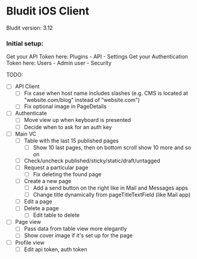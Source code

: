 #  Bludit iOS Client

Bludit version: 3.12

### Initial setup:
Get your API Token here:
Plugins - API - Settings
Get your Authentication Token here:
Users - Admin user - Security

TODO:
- [ ] API Client
    - [ ] Fix case when host name includes slashes (e.g. CMS is located at "website.com/blog" instead of "website.com")
    - [ ] Fix optional image in PageDetails
- [ ] Authenticate
    - [ ] Move view up when keyboard is presented
    - [ ] Decide when to ask for an auth key
- [ ] Main VC
    - [ ] Table with the last 15 published pages
        - [ ] Show 10 last pages, then on bottom scroll show 10 more and so on
    - [ ] Check/uncheck published/sticky/static/draft/untagged
    - [ ] Request a particular page
        - [ ] Fix deleting the found page
    - [ ] Create a new page
        - [ ] Add a send button on the right like in Mail and Messages apps
        - [ ] Change title dynamically from pageTitleTextField (like Mail app)
    - [ ] Edit a page
    - [ ] Delete a page
        - [ ] Edit table to delete
- [ ] Page view
    - [ ] Pass data from table view more elegantly
    - [ ] Show cover image if it's set up for the page
- [ ] Profile view
    - [ ] Edit api token, auth token
